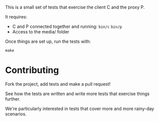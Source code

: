 This is a small set of tests that exercise the client C and the proxy P.

It requires:
 * C and P connected together and running:
   `bin/c`
   `bin/p`
 * Access to the media/ folder

Once things are set up, run the tests with:

  `make`

Contributing
============

Fork the project, add tests and make a pull request!

See how the tests are written and write more tests that exercise things further.

We're particularly interested in tests that cover more and more rainy-day scenarios.

